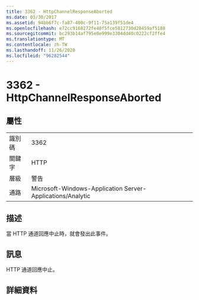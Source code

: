 ```yaml
---
title: 3362 - HttpChannelResponseAborted
ms.date: 03/30/2017
ms.assetid: 94bb6f7c-fa87-400c-9f11-75a139f51de4
ms.openlocfilehash: e72cc9168272fe40f5fce5812730d28459af5188
ms.sourcegitcommit: bc293b14af795e0e999e3304dd40c0222cf2ffe4
ms.translationtype: MT
ms.contentlocale: zh-TW
ms.lasthandoff: 11/26/2020
ms.locfileid: "96282544"
---
```

# <a name="3362---httpchannelresponseaborted"></a>3362 - HttpChannelResponseAborted

## <a name="properties"></a>屬性  
  
|||  
|-|-|  
|識別碼|3362|  
|關鍵字|HTTP|  
|層級|警告|  
|通路|Microsoft-Windows-Application Server-Applications/Analytic|  
  
## <a name="description"></a>描述  

 當 HTTP 通道回應中止時，就會發出此事件。  
  
## <a name="message"></a>訊息  

 HTTP 通道回應中止。  
  
## <a name="details"></a>詳細資料
